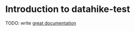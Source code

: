 # Introduction to datahike-test

TODO: write [great documentation](http://jacobian.org/writing/what-to-write/)
